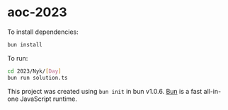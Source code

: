 # aoc-2023

To install dependencies:

```bash
bun install
```

To run:

```bash
cd 2023/Nyk/[Day]
bun run solution.ts
```

This project was created using `bun init` in bun v1.0.6. [Bun](https://bun.sh) is a fast all-in-one JavaScript runtime.
